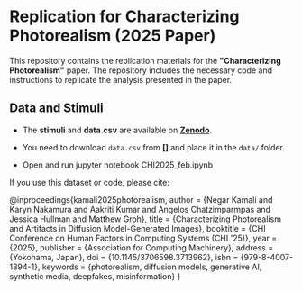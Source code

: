 # Replication for Characterizing Photorealism (2025 Paper)

This repository contains the replication materials for the **"Characterizing Photorealism"** paper. The repository includes the necessary code and instructions to replicate the analysis presented in the paper.

## Data and Stimuli

- The **stimuli** and **data.csv** are available on **[Zenodo](https://zenodo.org/records/14852020?preview=1&token=eyJhbGciOiJIUzUxMiJ9.eyJpZCI6IjkwOTdlNDNhLTQ2ODgtNGEzMC1hNDI3LTRiNzIwNzg5YTE3NyIsImRhdGEiOnt9LCJyYW5kb20iOiJmNTU4N2ZlYzEwMDgwMzgwMTIwNGYyYjUwYjZiNzlmYyJ9.lP7a_PYhXIQCNzbSa3l4ePTY5TJKEXT5Fq5mddNvIUnhRxUccVb869X6KX42VpLiMZ94hG-_EUWaH_1nPRNueQ)**.  

- You need to download `data.csv` from **[]** and place it in the `data/` folder.

- Open and run jupyter notebook CHI2025_feb.ipynb

If you use this dataset or code, please cite:

@inproceedings{kamali2025photorealism,
  author    = {Negar Kamali and Karyn Nakamura and Aakriti Kumar and Angelos Chatzimparmpas and Jessica Hullman and Matthew Groh},
  title     = {Characterizing Photorealism and Artifacts in Diffusion Model-Generated Images},
  booktitle = {CHI Conference on Human Factors in Computing Systems (CHI '25)},
  year      = {2025},
  publisher = {Association for Computing Machinery},
  address   = {Yokohama, Japan},
  doi       = {10.1145/3706598.3713962},
  isbn      = {979-8-4007-1394-1},
  keywords  = {photorealism, diffusion models, generative AI, synthetic media, deepfakes, misinformation}
}


